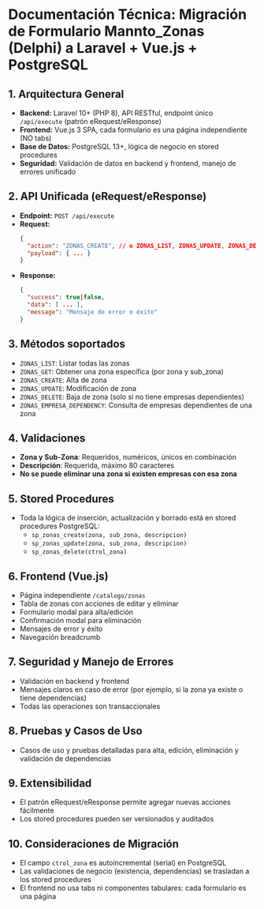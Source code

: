 # Documentación Técnica: Migración de Formulario Mannto_Zonas (Delphi) a Laravel + Vue.js + PostgreSQL

## 1. Arquitectura General
- **Backend:** Laravel 10+ (PHP 8), API RESTful, endpoint único `/api/execute` (patrón eRequest/eResponse)
- **Frontend:** Vue.js 3 SPA, cada formulario es una página independiente (NO tabs)
- **Base de Datos:** PostgreSQL 13+, lógica de negocio en stored procedures
- **Seguridad:** Validación de datos en backend y frontend, manejo de errores unificado

## 2. API Unificada (eRequest/eResponse)
- **Endpoint:** `POST /api/execute`
- **Request:**
  ```json
  {
    "action": "ZONAS_CREATE", // o ZONAS_LIST, ZONAS_UPDATE, ZONAS_DELETE, ZONAS_GET
    "payload": { ... }
  }
  ```
- **Response:**
  ```json
  {
    "success": true|false,
    "data": [ ... ],
    "message": "Mensaje de error o éxito"
  }
  ```

## 3. Métodos soportados
- `ZONAS_LIST`: Listar todas las zonas
- `ZONAS_GET`: Obtener una zona específica (por zona y sub_zona)
- `ZONAS_CREATE`: Alta de zona
- `ZONAS_UPDATE`: Modificación de zona
- `ZONAS_DELETE`: Baja de zona (solo si no tiene empresas dependientes)
- `ZONAS_EMPRESA_DEPENDENCY`: Consulta de empresas dependientes de una zona

## 4. Validaciones
- **Zona y Sub-Zona**: Requeridos, numéricos, únicos en combinación
- **Descripción**: Requerida, máximo 80 caracteres
- **No se puede eliminar una zona si existen empresas con esa zona**

## 5. Stored Procedures
- Toda la lógica de inserción, actualización y borrado está en stored procedures PostgreSQL:
  - `sp_zonas_create(zona, sub_zona, descripcion)`
  - `sp_zonas_update(zona, sub_zona, descripcion)`
  - `sp_zonas_delete(ctrol_zona)`

## 6. Frontend (Vue.js)
- Página independiente `/catalogo/zonas`
- Tabla de zonas con acciones de editar y eliminar
- Formulario modal para alta/edición
- Confirmación modal para eliminación
- Mensajes de error y éxito
- Navegación breadcrumb

## 7. Seguridad y Manejo de Errores
- Validación en backend y frontend
- Mensajes claros en caso de error (por ejemplo, si la zona ya existe o tiene dependencias)
- Todas las operaciones son transaccionales

## 8. Pruebas y Casos de Uso
- Casos de uso y pruebas detalladas para alta, edición, eliminación y validación de dependencias

## 9. Extensibilidad
- El patrón eRequest/eResponse permite agregar nuevas acciones fácilmente
- Los stored procedures pueden ser versionados y auditados

## 10. Consideraciones de Migración
- El campo `ctrol_zona` es autoincremental (serial) en PostgreSQL
- Las validaciones de negocio (existencia, dependencias) se trasladan a los stored procedures
- El frontend no usa tabs ni componentes tabulares: cada formulario es una página
